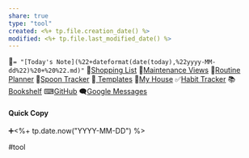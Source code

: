 ```yaml
---
share: true
type: "tool"
created: <%+ tp.file.creation_date() %> 
modified: <%+ tp.file.last_modified_date() %>
---
```


📆`= "[Today's Note](%22+dateformat(date(today),%22yyyy-MM-dd%22)%20+%20%22.md)"`
🛒[Shopping List](./Shopping%20List.md)
🚧[Maintenance Views](./Maintenance%20Views.md)
🔁[Routine Planner](./Routine%20Planner.md)
🥄[Spoon Tracker](./Spoon%20Tracker.md)
📜[ Templates](08%20-%20Templates.md)
🏡[My House](./My%20House.md)
✅[Habit Tracker](Habit%20Tracker.md)
📚[Bookshelf](./Bookshelf.md)
⌨[GitHub](https://github.com)
🗨[Google Messages](https://messages.google.com/web)

#### Quick Copy

➕<%+ tp.date.now("YYYY-MM-DD") %>

#tool